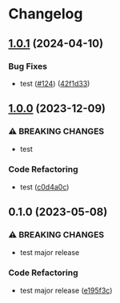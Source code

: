 # Changelog

## [1.0.1](https://github.com/Hapag-Lloyd/test/compare/v1.0.0...v1.0.1) (2024-04-10)


### Bug Fixes

* test ([#124](https://github.com/Hapag-Lloyd/test/issues/124)) ([42f1d33](https://github.com/Hapag-Lloyd/test/commit/42f1d33a2ad87258ecff35db47560c4689959600))

## [1.0.0](https://github.com/Hapag-Lloyd/test/compare/0.1.0...v1.0.0) (2023-12-09)


### ⚠ BREAKING CHANGES

* test

### Code Refactoring

* test ([c0d4a0c](https://github.com/Hapag-Lloyd/test/commit/c0d4a0c85d20238fab03603032eaf4b30127c15c))

## 0.1.0 (2023-05-08)


### ⚠ BREAKING CHANGES

* test major release

### Code Refactoring

* test major release ([e195f3c](https://github.com/Hapag-Lloyd/test/commit/e195f3c9e0b4629cf938aaef3a36a4915cdfaad9))
